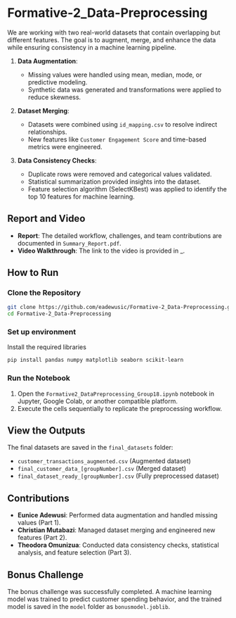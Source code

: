# Formative-2_Data-Preprocessing
We are working with two real-world datasets that contain overlapping but different features. The goal is to augment, merge, and enhance the data while ensuring consistency in a machine learning pipeline.

1. **Data Augmentation**:
   - Missing values were handled using mean, median, mode, or predictive modeling.
   - Synthetic data was generated and transformations were applied to reduce skewness.

2. **Dataset Merging**:
   - Datasets were combined using `id_mapping.csv` to resolve indirect relationships.
   - New features like `Customer Engagement Score` and time-based metrics were engineered.

3. **Data Consistency Checks**:
   - Duplicate rows were removed and categorical values validated.
   - Statistical summarization provided insights into the dataset.
   - Feature selection algorithm (SelectKBest) was applied to identify the top 10 features for machine learning.

## Report and Video
- **Report**: The detailed workflow, challenges, and team contributions are documented in `Summary_Report.pdf`.
- **Video Walkthrough**: The link to the video is provided in _.

## How to Run
### Clone the Repository
```bash
git clone https://github.com/eadewusic/Formative-2_Data-Preprocessing.git
cd Formative-2_Data-Preprocessing
```
### Set up environment
Install the required libraries
```bash
pip install pandas numpy matplotlib seaborn scikit-learn
```
### Run the Notebook
1. Open the `Formative2_DataPreprocessing_Group18.ipynb` notebook in Jupyter, Google Colab, or another compatible platform.
2. Execute the cells sequentially to replicate the preprocessing workflow.

## View the Outputs
The final datasets are saved in the `final_datasets` folder:
- `customer_transactions_augmented.csv` (Augmented dataset)
- `final_customer_data_[groupNumber].csv` (Merged dataset)
- `final_dataset_ready_[groupNumber].csv` (Fully preprocessed dataset)

## Contributions
- **Eunice Adewusi**: Performed data augmentation and handled missing values (Part 1).
- **Christian Mutabazi**: Managed dataset merging and engineered new features (Part 2).
- **Theodora Omunizua**: Conducted data consistency checks, statistical analysis, and feature selection (Part 3).

## Bonus Challenge
The bonus challenge was successfully completed. A machine learning model was trained to predict customer spending behavior, and the trained model is saved in the `model` folder as `bonusmodel.joblib`.
